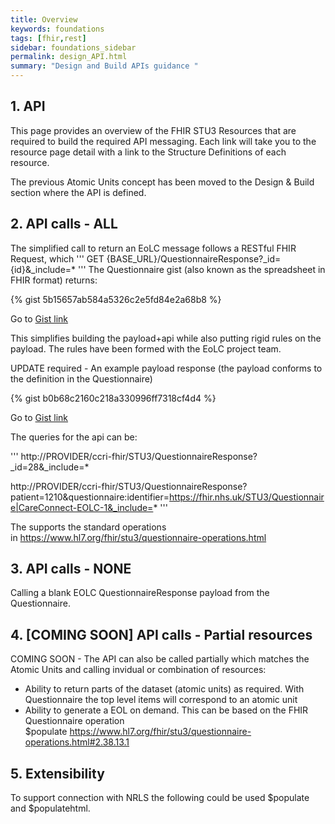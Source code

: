 ```yaml
---
title: Overview
keywords: foundations
tags: [fhir,rest]
sidebar: foundations_sidebar
permalink: design_API.html
summary: "Design and Build APIs guidance "
---
```



## 1. API ##

This page provides an overview of the FHIR STU3 Resources that are required to build the required API messaging. Each link will take you to the resource page detail with a link to the Structure Definitions of each resource.

The previous Atomic Units concept has been moved to the Design & Build section where the API is defined.

## 2. API calls - ALL ##

The simplified call to return an EoLC message follows a RESTful FHIR Request, which
'''
GET {BASE_URL}/QuestionnaireResponse?_id={id}&_include=*
'''
The Questionnaire gist (also known as the spreadsheet in FHIR format) returns:

{% gist 5b15657ab584a5326c2e5fd84e2a68b8 %}

Go to [Gist link](https://gist.github.com/KevinMayfield/5b15657ab584a5326c2e5fd84e2a68b8)

This simplifies building the payload+api while also putting rigid rules on the payload. The rules have been formed with the EoLC project team.

UPDATE required - An example payload response (the payload conforms to the definition in the Questionnaire)

{% gist b0b68c2160c218a330996ff7318cf4d4 %}

Go to [Gist link](https://gist.github.com/KevinMayfield/b0b68c2160c218a330996ff7318cf4d4)

The queries for the api can be:

'''
http://PROVIDER/ccri-fhir/STU3/QuestionnaireResponse?_id=28&_include=*

http://PROVIDER/ccri-fhir/STU3/QuestionnaireResponse?patient=1210&questionnaire:identifier=https://fhir.nhs.uk/STU3/Questionnaire|CareConnect-EOLC-1&_include=*
'''

The supports the standard operations in https://www.hl7.org/fhir/stu3/questionnaire-operations.html

## 3. API calls - NONE ##

Calling a blank EOLC QuestionnaireResponse payload from the Questionnaire.


## 4. [COMING SOON] API calls - Partial resources ##

COMING SOON - The API can also be called partially which matches the Atomic Units and calling invidual or combination of resources:
* Ability to return parts of the dataset (atomic units) as required. With Questionnaire the top level items will correspond to an atomic unit
* Ability to generate a EOL on demand. This can be based on the FHIR Questionnaire operation $populate https://www.hl7.org/fhir/stu3/questionnaire-operations.html#2.38.13.1


## 5. Extensibility ##

To support connection with NRLS the following could be used $populate and $populatehtml.
